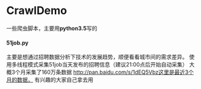 # CrawlDemo
一些爬虫脚本，主要用**python3.5**写的

#### 51job.py 
主要是想通过招聘数据分析下技术的发展趋势，顺便看看城市间的需求差异。
使用多线程模式采集51job当天发布的招聘信息（建议21:00点后开始自动采集）
大概3个月采集了160万条数据 http://pan.baidu.com/s/1dEQ5Vbz这里是最近3个月的数据， 有兴趣的大家自己拿去用
